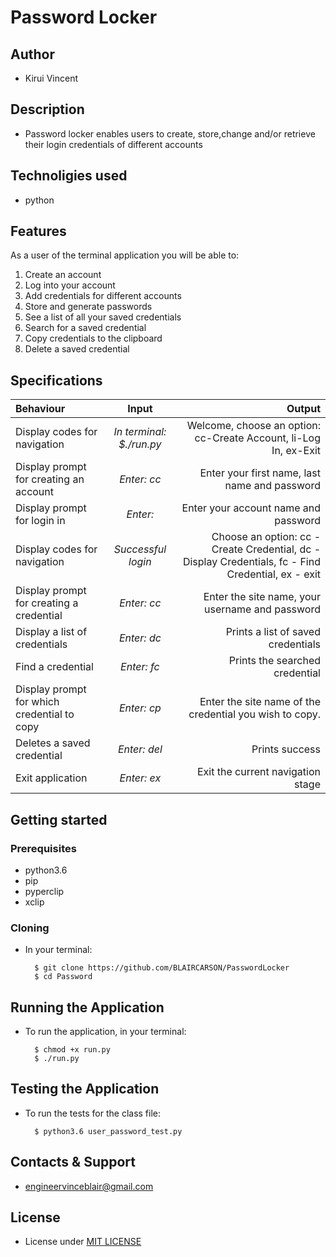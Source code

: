 # Password Locker

## Author

- Kirui Vincent

## Description

- Password locker enables users to create, store,change and/or retrieve their login credentials of different accounts

## Technoligies used

- python 

## Features


As a user of the terminal application you will be able to:

1. Create an account
2. Log into your account
3. Add credentials for different accounts
4. Store and generate passwords
5. See a list of all your saved credentials
6. Search for a saved credential
7. Copy credentials to the clipboard
8. Delete a saved credential

## Specifications
| Behaviour | Input | Output |
| :---------------- | :---------------: | ------------------: |
| Display codes for navigation | *In terminal: $./run.py* | Welcome, choose an option: cc-Create Account, li-Log In, ex-Exit |
| Display prompt for creating an account | *Enter: cc* | Enter your first name, last name and password |
| Display prompt for login in | *Enter:* | Enter your account name and password |
| Display codes for navigation | *Successful login* | Choose an option: cc - Create Credential, dc - Display Credentials, fc - Find Credential, ex - exit |
| Display prompt for creating a credential | *Enter: cc* | Enter the site name, your username and password |
| Display a list of credentials | *Enter: dc* | Prints a list of saved credentials |
| Find a credential | *Enter: fc* | Prints the searched credential |
| Display prompt for which credential to copy | *Enter: cp* | Enter the site name of the credential you wish to copy. |
| Deletes a saved credential | *Enter: del* | Prints success |
| Exit application | *Enter: ex* | Exit the current navigation stage |

 
## Getting started
### Prerequisites
* python3.6
* pip
* pyperclip
* xclip

### Cloning
* In your terminal:
        
        $ git clone https://github.com/BLAIRCARSON/PasswordLocker
        $ cd Password

## Running the Application
* To run the application, in your terminal:

        $ chmod +x run.py
        $ ./run.py
        
## Testing the Application
* To run the tests for the class file:

        $ python3.6 user_password_test.py
        

## Contacts & Support

- engineervinceblair@gmail.com

## License

- License under <a href="https://github.com/BLAIRCARSON/PasswordLocker/blob/master/LICENSE">MIT LICENSE</a>